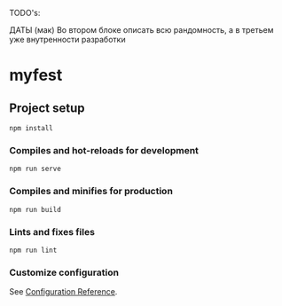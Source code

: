 TODO's:

ДАТЫ (мак)
Во втором блоке описать всю рандомность, а в третьем уже внутренности разработки

# myfest

## Project setup
```
npm install
```

### Compiles and hot-reloads for development
```
npm run serve
```

### Compiles and minifies for production
```
npm run build
```

### Lints and fixes files
```
npm run lint
```

### Customize configuration
See [Configuration Reference](https://cli.vuejs.org/config/).
